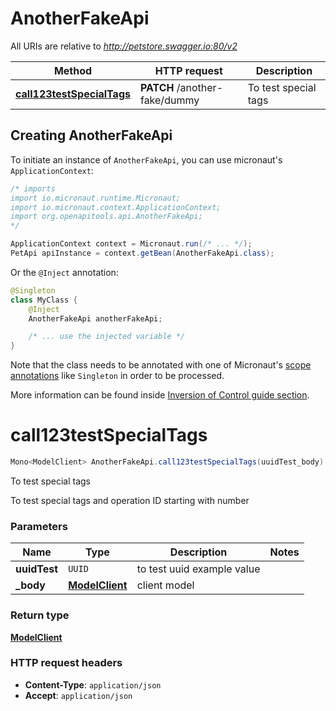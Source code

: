 # AnotherFakeApi

All URIs are relative to *http://petstore.swagger.io:80/v2*

| Method | HTTP request | Description |
|------------- | ------------- | -------------|
| [**call123testSpecialTags**](AnotherFakeApi.md#call123testSpecialTags) | **PATCH** /another-fake/dummy | To test special tags |


## Creating AnotherFakeApi

To initiate an instance of `AnotherFakeApi`, you can use micronaut's `ApplicationContext`:
```java
/* imports
import io.micronaut.runtime.Micronaut;
import io.micronaut.context.ApplicationContext;
import org.openapitools.api.AnotherFakeApi;
*/

ApplicationContext context = Micronaut.run(/* ... */);
PetApi apiInstance = context.getBean(AnotherFakeApi.class);
```

Or the `@Inject` annotation:
```java
@Singleton
class MyClass {
    @Inject
    AnotherFakeApi anotherFakeApi;

    /* ... use the injected variable */
}
```
Note that the class needs to be annotated with one of Micronaut's [scope annotations](https://docs.micronaut.io/latest/guide/#scopes) like `Singleton` in order to be processed.

More information can be found inside [Inversion of Control guide section](https://docs.micronaut.io/latest/guide/#ioc).

<a id="call123testSpecialTags"></a>
# **call123testSpecialTags**
```java
Mono<ModelClient> AnotherFakeApi.call123testSpecialTags(uuidTest_body)
```

To test special tags

To test special tags and operation ID starting with number

### Parameters
| Name | Type | Description  | Notes |
|------------- | ------------- | ------------- | -------------|
| **uuidTest** | `UUID`| to test uuid example value | |
| **_body** | [**ModelClient**](ModelClient.md)| client model | |


### Return type
[**ModelClient**](ModelClient.md)



### HTTP request headers
 - **Content-Type**: `application/json`
 - **Accept**: `application/json`

